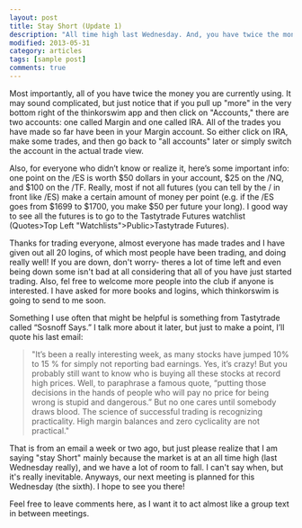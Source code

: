 ```yaml
---
layout: post
title: Stay Short (Update 1)
description: "All time high last Wednesday. And, you have twice the money you have been using."
modified: 2013-05-31
category: articles
tags: [sample post]
comments: true  
---
```


Most importantly, all of you have twice the money you are currently using. It may sound complicated, but just notice that if you pull up "more" in the very bottom right of the thinkorswim app and then click on "Accounts," there are two accounts: one called Margin and one called IRA. All of the trades you have made so far have been in your Margin account. So either click on IRA, make some trades, and then go back to "all accounts" later or simply switch the account in the actual trade view.

Also, for everyone who didn’t know or realize it, here’s some important info: one point on the /ES is worth $50 dollars in your account, $25 on the /NQ, and $100 on the /TF. Really, most if not all futures (you can tell by the / in front like /ES) make a certain amount of money per point (e.g. if the /ES goes from $1699 to $1700, you make $50 per future your long). I good way to see all the futures is to go to the Tastytrade Futures watchlist (Quotes>Top Left "Watchlists">Public>Tastytrade Futures).

Thanks for trading everyone, almost everyone has made trades and I have given out all 20 logins, of which most people have been trading, and doing really well! If you are down, don't worry- theres a lot of time left and even being down some isn't bad at all considering that all of you have just started trading. Also, fel free to welcome more people into the club if anyone is interested. I have asked for more books and logins, which thinkorswim is going to send to me soon.

Something I use often that might be helpful is something from Tastytrade called “Sosnoff Says.” I talk more about it later, but just to make a point, I’ll quote his last email:

> "It’s been a really interesting week, as many stocks have jumped 10% to 15 % for simply not reporting bad earnings. Yes, it’s crazy! But you probably still want to know who is buying all these stocks at record high prices. Well, to paraphrase a famous quote, “putting those decisions in the hands of people who will pay no price for being wrong is stupid and dangerous.” But no one cares until somebody draws blood. The science of successful trading is recognizing practicality. High margin balances and zero cyclicality are not practical."

That is from an email a week or two ago, but just please realize that I am saying "stay Short" mainly because the market is at an all time high (last Wednesday really), and we have a lot of room to fall. I can't say when, but it's really inevitable. Anyways, our next meeting is planned for this Wednesday (the sixth). I hope to see you there!

Feel free to leave comments here, as I want it to act almost like a group text in between meetings.